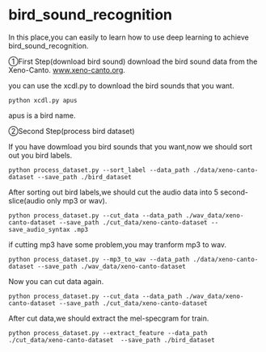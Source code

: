 # bird_sound_recognition

In this place,you can easily to learn how to use deep learning to achieve bird_sound_recognition.

①First Step(download bird sound)
download the bird sound data from the Xeno-Canto. www.xeno-canto.org.

you can use the xcdl.py to download the bird sounds that you want.

```
python xcdl.py apus
```
apus is a bird name.

②Second Step(process bird dataset)

If you have dowmload you bird sounds that you want,now we should sort out you bird labels.


```
python process_dataset.py --sort_label --data_path ./data/xeno-canto-dataset --save_path ./bird_dataset
```

After sorting out bird labels,we should cut the audio data into 5 second-slice(audio only mp3 or wav).

```
python process_dataset.py --cut_data --data_path ./wav_data/xeno-canto-dataset --save_path ./cut_data/xeno-canto-dataset --save_audio_syntax .mp3
```

if cutting mp3 have some problem,you may tranform mp3 to wav.

```
python process_dataset.py --mp3_to_wav --data_path ./data/xeno-canto-dataset --save_path ./wav_data/xeno-canto-dataset 
```

Now you can cut data again.

```
python process_dataset.py --cut_data --data_path ./wav_data/xeno-canto-dataset --save_path ./cut_data/xeno-canto-dataset 
```

After cut data,we should extract the mel-specgram for train.

```
python process_dataset.py --extract_feature --data_path ./cut_data/xeno-canto-dataset  --save_path ./bird_dataset
```